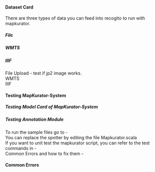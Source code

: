 #### Dataset Card   
There are three types of data you can feed into recogito to run with  mapkurator.  

##### File
##### WMTS
##### IIIF 

File Upload - test if jp2 image works.   
WMTS  
IIIF  

#### Testing MapKurator-System 

##### Testing Model Card of MapKurator-System

##### Testing Annotation Module
To run the sample files go to -   
You can replace the spotter by editing the file Mapkurator.scala   
If you want to unit test the mapkurator script, you can refer to the test commands in -   
Common Errors and how to fix them -   

#### Common Errors 
 
